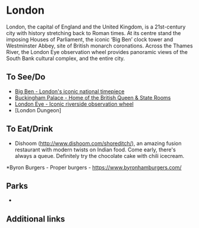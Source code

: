 # London

London, the capital of England and the United Kingdom, is a 21st-century city with history stretching back to Roman times. At its centre stand the imposing Houses of Parliament, the iconic ‘Big Ben’ clock tower and Westminster Abbey, site of British monarch coronations. Across the Thames River, the London Eye observation wheel provides panoramic views of the South Bank cultural complex, and the entire city.

## To See/Do

* [Big Ben - London's iconic national timepiece](https://www.parliament.uk/bigben)
* [Buckingham Palace - Home of the British Queen & State Rooms](https://www.rct.uk/visit/the-state-rooms-buckingham-palace)
* [London Eye - Iconic riverside observation wheel](https://www.londoneye.com/)
* [London Dungeon]

## To Eat/Drink

* Dishoom (http://www.dishoom.com/shoreditch/), an amazing fusion restaurant with modern twists on Indian food. Come early, there's always a queue. Definitely try the chocolate cake with chili icecream.

*Byron Burgers - Proper burgers - https://www.byronhamburgers.com/


## Parks

* 

## Additional links
